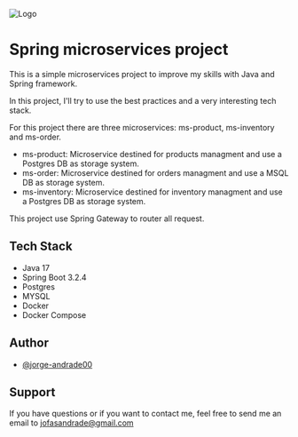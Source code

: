 
![Logo](https://download.logo.wine/logo/Spring_Framework/Spring_Framework-Logo.wine.png)
# Spring microservices project

This is a simple microservices project to improve my skills with Java and Spring framework.

In this project, I'll try to use the best practices and a very interesting tech stack.

For this project there are three microservices: ms-product, ms-inventory and ms-order.

- ms-product: Microservice destined for products managment and use a Postgres DB as storage system.
- ms-order: Microservice destined for orders managment and use a MSQL DB as storage system.
- ms-inventory: Microservice destined for inventory managment and use a Postgres DB as storage system.

This project use Spring Gateway to router all request.


## Tech Stack
- Java 17
- Spring Boot 3.2.4
- Postgres
- MYSQL
- Docker
- Docker Compose





## Author

- [@jorge-andrade00](https://github.com/Jorge-Andrade00)


## Support

If you have questions or if you want to contact me, feel free to send me an email to jofasandrade@gmail.com
